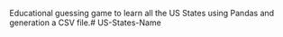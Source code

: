 Educational guessing game to learn all the US States using Pandas and generation a CSV file.# US-States-Name

